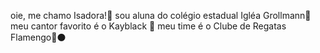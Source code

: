 oie, me chamo Isadora!💜
sou aluna do colégio estadual Igléa Grollmann🐯
meu cantor favorito é o Kayblack 🎵
meu time é o Clube de Regatas Flamengo🔴⚫
